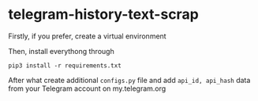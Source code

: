 # telegram-history-text-scrap

Firstly, if you prefer, create a virtual environment

Then, install everythong through

```console
pip3 install -r requirements.txt
```

After what create additional ```configs.py``` file and add ```api_id, api_hash``` data from your Telegram account on my.telegram.org
